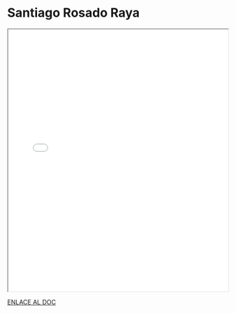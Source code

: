 # Santiago Rosado Raya


<iframe 
  src="/assets/files/Santiago%20Rosado%20Raya-add4ab3800aa2b1438583822d6ebe2e6.pdf" 
  width="100%" 
  height="600px" 
  style={{ border: "none" }} 
></iframe>


[ENLACE AL DOC](../../../static/PDFs/Protocolo/Santiago%20Rosado%20Raya.pdf)
